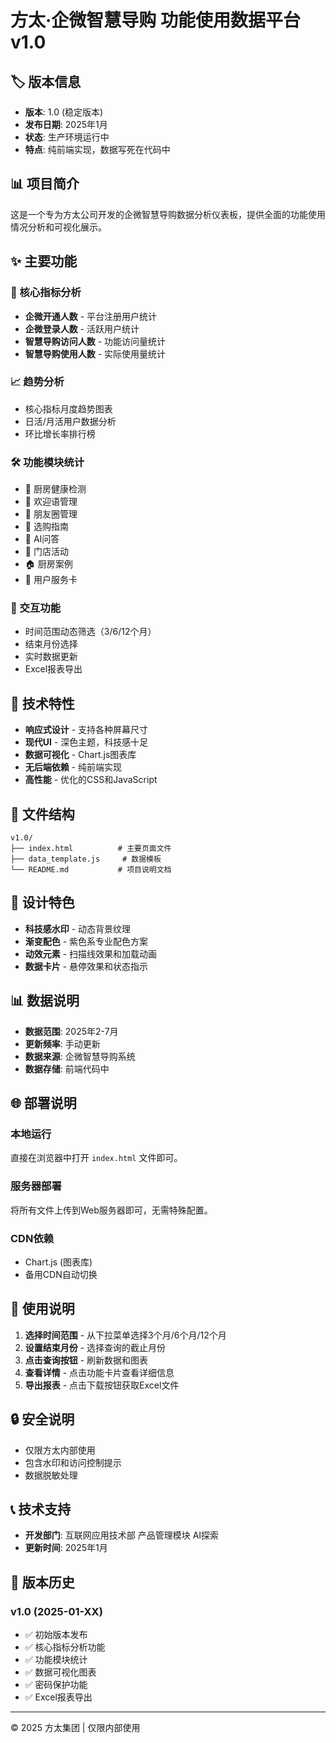 # 方太·企微智慧导购 功能使用数据平台 v1.0

## 🏷️ 版本信息
- **版本**: 1.0 (稳定版本)
- **发布日期**: 2025年1月
- **状态**: 生产环境运行中
- **特点**: 纯前端实现，数据写死在代码中

## 📊 项目简介

这是一个专为方太公司开发的企微智慧导购数据分析仪表板，提供全面的功能使用情况分析和可视化展示。

## ✨ 主要功能

### 🎯 核心指标分析
- **企微开通人数** - 平台注册用户统计
- **企微登录人数** - 活跃用户统计  
- **智慧导购访问人数** - 功能访问量统计
- **智慧导购使用人数** - 实际使用量统计

### 📈 趋势分析
- 核心指标月度趋势图表
- 日活/月活用户数据分析
- 环比增长率排行榜

### 🛠️ 功能模块统计
- 🏥 厨房健康检测
- 💬 欢迎语管理  
- 👥 朋友圈管理
- 🛒 选购指南
- 🤖 AI问答
- 🏪 门店活动
- 🏠 厨房案例
- 🎯 用户服务卡

### 🔧 交互功能
- 时间范围动态筛选（3/6/12个月）
- 结束月份选择
- 实时数据更新
- Excel报表导出

## 🚀 技术特性

- **响应式设计** - 支持各种屏幕尺寸
- **现代UI** - 深色主题，科技感十足
- **数据可视化** - Chart.js图表库
- **无后端依赖** - 纯前端实现
- **高性能** - 优化的CSS和JavaScript

## 📁 文件结构

```
v1.0/
├── index.html          # 主要页面文件
├── data_template.js     # 数据模板
└── README.md           # 项目说明文档
```

## 🎨 设计特色

- **科技感水印** - 动态背景纹理
- **渐变配色** - 紫色系专业配色方案
- **动效元素** - 扫描线效果和加载动画
- **数据卡片** - 悬停效果和状态指示

## 📊 数据说明

- **数据范围**: 2025年2-7月
- **更新频率**: 手动更新
- **数据来源**: 企微智慧导购系统
- **数据存储**: 前端代码中

## 🌐 部署说明

### 本地运行
直接在浏览器中打开 `index.html` 文件即可。

### 服务器部署
将所有文件上传到Web服务器即可，无需特殊配置。

### CDN依赖
- Chart.js (图表库)
- 备用CDN自动切换

## 📝 使用说明

1. **选择时间范围** - 从下拉菜单选择3个月/6个月/12个月
2. **设置结束月份** - 选择查询的截止月份
3. **点击查询按钮** - 刷新数据和图表
4. **查看详情** - 点击功能卡片查看详细信息
5. **导出报表** - 点击下载按钮获取Excel文件

## 🔒 安全说明

- 仅限方太内部使用
- 包含水印和访问控制提示
- 数据脱敏处理

## 📞 技术支持

- **开发部门**: 互联网应用技术部 产品管理模块 AI探索
- **更新时间**: 2025年1月

## 🔄 版本历史

### v1.0 (2025-01-XX)
- ✅ 初始版本发布
- ✅ 核心指标分析功能
- ✅ 功能模块统计
- ✅ 数据可视化图表
- ✅ 密码保护功能
- ✅ Excel报表导出

---

© 2025 方太集团 | 仅限内部使用